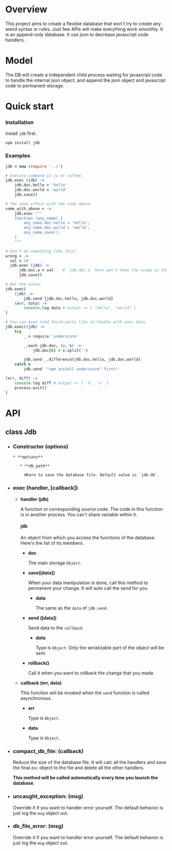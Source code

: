 # Overview

This project aims to create a flexible database that won't try to create any weird syntax or rules.
Just few APIs will make everything work smoothly. It is an append-only database.
It use json to decrease javascript code handlers.


# Model

The DB will create a independent child process waiting for javascript code to handle the internal json
object, and append the json object and javascript code to permanent storage.

# Quick start

### Installation

Install `jdb` first.

    npm install jdb

### Examples

```coffeescript
jdb = new (require '../')

# Execute command in js or coffee.
jdb.exec (jdb) ->
    jdb.doc.hello = 'hello'
    jdb.doc.world = 'world'
    jdb.save()

# The save effect with the code above.
same_with_above = ->
    jdb.exec """
    function (any_name) {
        any_name.doc.hello = 'hello';
        any_name.doc.world = 'world';
        any_name.save();
    }
    """

# Don't do something like this!
wrong = ->
  val = 10
  jdb.exec (jdb) ->
      jdb.doc.a = val    # `jdb.doc.a` here won't have the scope as the `val`.
      jdb.save()

# Get the value.
jdb.exec(
    (jdb) ->
        jdb.send [jdb.doc.hello, jdb.doc.world]
    (err, data) ->
        console.log data # output >> [ "hello", "world" ]
)

# You can even load third party libs to handle with your data.
jdb.exec((jdb) ->
    try
        _ = require 'underscore'

        _.each jdb.doc, (v, k) ->
            jdb.doc[k] = v.split('')

        jdb.send _.difference(jdb.doc.hello, jdb.doc.world)
    catch e
        jdb.send '"npm install underscore" first!'

(err, diff) ->
    console.log diff # output >> [ 'h', 'e' ]
    process.exit()
)

```

# API

## class Jdb

* ### Constructor (options)

      * **options**

         * **db_path**

           Where to save the database file. Default value is `jdb.db`.

* ### exec (handler, [callback])

  * **handler (jdb)**

      A function or corresponding source code.
      The code in this function is in another process.
      You can't share variable within it.

      #### jdb

      An object from which you access the functions of the database. Here's the list of its members.

      * **doc**

         The main storage `Object`.

      * **save([data])**

         When your data manipulation is done, call this method to permanent your change. It will auto call the send for you.

         * **data**

             The same as the `data` of `jdb.send`.

      * **send ([data])**

         Send data to the `callback`.

         * **data**

             Type is `Object`. Only the serializable part of the object will be sent.

      * **rollback()**

         Call it when you want to rollback the change that you made.

  * **callback (err, data)**

     This function will be invoked when the `send` function is called asynchronous.

      * **err**

         Type is `Object`.

      * **data**

         Type is `Object`.



* ### compact_db_file: (callback)

  Reduce the size of the database file. It will calc all the handlers and save the final `doc` object to the file and delete all the other handlers.

  **This method will be called automatically every time you launch the database**.

* ### uncaught_exception: (msg)
  Override it if you want to handler error yourself. The default behavior is just log the `msg` object out.

* ### db_file_error: (msg)
  Override it if you want to handler error yourself. The default behavior is just log the `msg` object out.
